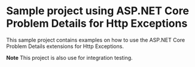 # Sample project using ASP.NET Core Problem Details for Http Exceptions
This sample project contains examples on how to use the ASP.NET Core Problem Details extensions for Http Exceptions.

**Note** This project is also use for integration testing.